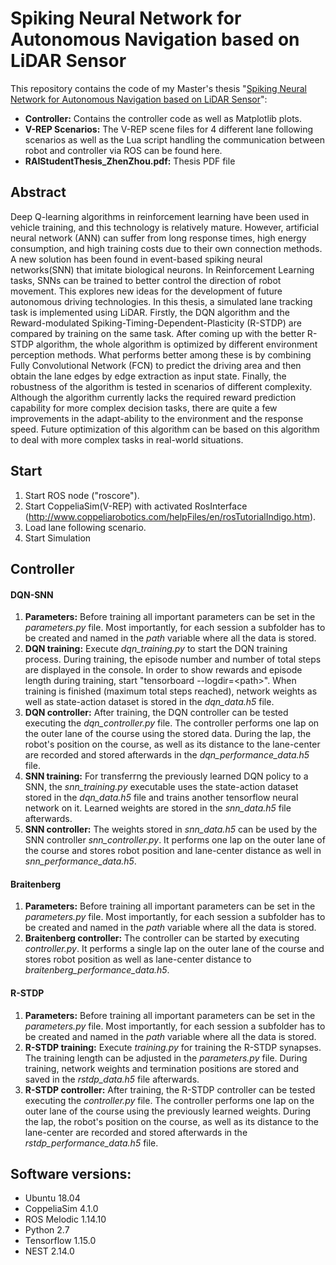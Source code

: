# Spiking Neural Network for Autonomous Navigation based on LiDAR Sensor

This repository contains the code of my Master's thesis "[Spiking Neural Network for Autonomous Navigation based on LiDAR Sensor](RAIStudentThesis_ZhenZhou.pdf)":

- **Controller:** Contains the controller code as well as Matplotlib plots.
- **V-REP Scenarios:** The V-REP scene files for 4 different lane following scenarios as well as the Lua script handling the communication between robot and controller via ROS can be found here.
- **RAIStudentThesis_ZhenZhou.pdf:** Thesis PDF file

## Abstract

Deep Q-learning algorithms in reinforcement learning have been used in vehicle training, and this technology is relatively mature. However, artificial neural network (ANN) can suffer from long response times, high energy consumption, and high training costs due to their own connection methods. A new solution has been found in event-based spiking neural networks(SNN) that imitate biological neurons. In Reinforcement Learning tasks, SNNs can be trained to better control the direction of robot movement. This explores new ideas for the development of future autonomous driving technologies. In this thesis, a simulated lane tracking task is implemented using LiDAR. Firstly, the DQN algorithm and the Reward-modulated Spiking-Timing-Dependent-Plasticity (R-STDP) are compared by training on the same task. After coming up with the better R-STDP algorithm, the whole algorithm is optimized by different environment perception methods. What performs better among these is by combining Fully Convolutional Network (FCN) to predict the driving area and then obtain the lane edges by edge extraction as input state. Finally, the robustness of the algorithm is tested in scenarios of different complexity. Although the algorithm currently lacks the required reward prediction capability for more complex decision tasks, there are quite a few improvements in the adapt-ability to the environment and the response speed. Future optimization of this algorithm can be based on this algorithm to deal with more complex tasks in real-world situations.

## Start

1. Start ROS node ("roscore").
2. Start CoppeliaSim(V-REP) with activated RosInterface (http://www.coppeliarobotics.com/helpFiles/en/rosTutorialIndigo.htm).
3. Load lane following scenario.
4. Start Simulation

## Controller

#### DQN-SNN

1. **Parameters:** Before training all important parameters can be set in the *parameters.py* file. 
Most importantly, for each session a subfolder has to be created and named in the *path* variable where all the data is stored.
2. **DQN training:** Execute *dqn_training.py* to start the DQN training process. During training, the episode number and number of total steps are displayed
in the console. In order to show rewards and episode length during training, start "tensorboard --logdir=\<path\>". 
When training is finished (maximum total steps reached), network weights as well as state-action dataset is stored in the *dqn_data.h5* file.
3. **DQN controller:** After training, the DQN controller can be tested executing the *dqn_controller.py* file. 
The controller performs one lap on the outer lane of the course using the stored data. 
During the lap, the robot's position on the course, as well as its distance to the lane-center are recorded and stored afterwards in the *dqn_performance_data.h5* file.
4. **SNN training:** For transferrng the previously learned DQN policy to a SNN, the *snn_training.py* executable uses the state-action dataset
stored in the *dqn_data.h5* file and trains another tensorflow neural network on it. Learned weights are stored in the *snn_data.h5* file afterwards.
5. **SNN controller:** The weights stored in *snn_data.h5* can be used by the SNN controller *snn_controller.py*. 
It performs one lap on the outer lane of the course and stores robot position and lane-center distance as well in *snn_performance_data.h5*.

#### Braitenberg

1. **Parameters:** Before training all important parameters can be set in the *parameters.py* file. 
Most importantly, for each session a subfolder has to be created and named in the *path* variable where all the data is stored.
2. **Braitenberg controller:** The controller can be started by executing *controller.py*. It performs a single lap on the outer lane 
of the course and stores robot position as well as lane-center distance to *braitenberg_performance_data.h5*.

#### R-STDP

1. **Parameters:** Before training all important parameters can be set in the *parameters.py* file. 
Most importantly, for each session a subfolder has to be created and named in the *path* variable where all the data is stored.
2. **R-STDP training:** Execute *training.py* for training the R-STDP synapses. The training length can be adjusted in the *parameters.py* file.
 During training, network weights and termination positions are stored and saved in the *rstdp_data.h5* file afterwards.
3. **R-STDP controller:** After training, the R-STDP controller can be tested executing the *controller.py* file. 
The controller performs one lap on the outer lane of the course using the previously learned weights. 
During the lap, the robot's position on the course, as well as its distance to the lane-center are recorded and stored afterwards in the *rstdp_performance_data.h5* file.

## Software versions:

 - Ubuntu 18.04
 - CoppeliaSim 4.1.0
 - ROS Melodic 1.14.10
 - Python 2.7
 - Tensorflow 1.15.0
 - NEST 2.14.0

